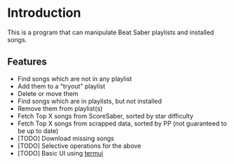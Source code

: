 # Introduction

This is a program that can manipulate Beat Saber playlists and installed songs.

## Features

- Find songs which are not in any playlist
- Add them to a "tryout" playlist
- Delete or move them
- Find songs which are in playlists, but not installed
- Remove them from playlist(s)
- Fetch Top X songs from ScoreSaber, sorted by star difficulty
- Fetch Top X songs from scrapped data, sorted by PP (not guaranteed to be up to date)
- [TODO] Download missing songs
- [TODO] Selective operations for the above
- [TODO] Basic UI using [termui](https://github.com/gizak/termui)
